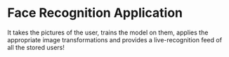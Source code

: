 # Face Recognition Application

It takes the pictures of the user, trains the model on them, applies the appropriate image transformations and provides a live-recognition feed of all the stored users!
